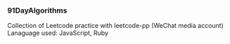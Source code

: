 ### 91DayAlgorithms
Collection of Leetcode practice with leetcode-pp (WeChat media account)
<br>
Lanaguage used: JavaScript, Ruby
